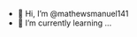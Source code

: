 - 👋 Hi, I’m @mathewsmanuel141
- 🌱 I’m currently learning ...

<!---
mathewsmanuel141/mathewsmanuel141 is a ✨ special ✨ repository because its `README.md` (this file) appears on your GitHub profile.
You can click the Preview link to take a look at your changes.
--->
